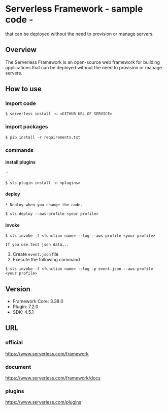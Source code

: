 # Serverless Framework - sample code -

that can be deployed without the need to provision or manage servers.

## Overview

The Serverless Framework is an open-source web framework for building applications
that can be deployed without the need to provision or manage servers.

## How to use

### import code

```shell
$ serverless install -u <GITHUB URL OF SERVICE>
```

### import packages

```shell
$ pip install -r requirements.txt
```

### commands

#### install plugins

``

```shell
$ sls plugin install -n <plugins>
```
#### deploy

`* Deploy when you change the code.`

```shell
$ sls deploy --aws-profile <your profile>
```

#### invoke

```shell
$ sls invoke -f <function name> --log --aws-profile <your profile>
```

`If you use test json data...`

1. Create `event.json` file
2. Execute the following command

```shell
$ sls invoke -f <function name> --log -p event.json --aws-profile <your profile>
```

## Version

- Framework Core: 3.38.0
- Plugin: 7.2.0
- SDK: 4.5.1

## URL

### official

https://www.serverless.com/framework

### document

https://www.serverless.com/framework/docs

### plugins

https://www.serverless.com/plugins

